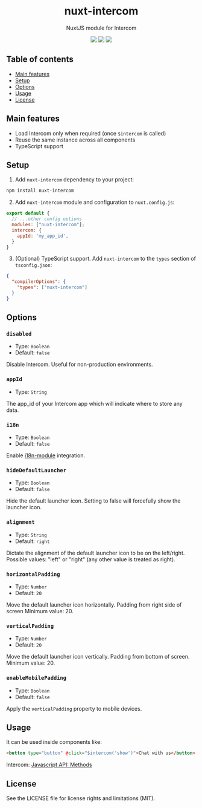 <h1 align="center">
  nuxt-intercom
</h1>
<p align="center">
  NuxtJS module for Intercom
</p>

<p align="center">
  <a href="https://www.npmjs.com/package/nuxt-intercom"><img src="https://img.shields.io/npm/v/nuxt-intercom?style=flat-square"></a> <a href="https://www.npmjs.com/package/nuxt-intercom"><img src="https://img.shields.io/npm/dt/nuxt-intercom?style=flat-square"></a> <a href="#"><img src="https://img.shields.io/github/license/dogchef-be/nuxt-intercom?style=flat-square"></a>
</p>

## Table of contents
- [Main features](#main-features)
- [Setup](#setup)
- [Options](#options)
- [Usage](#usage)
- [License](#license)

## Main features

- Load Intercom only when required (once `$intercom` is called)
- Reuse the same instance across all components
- TypeScript support

## Setup

1. Add `nuxt-intercom` dependency to your project:

```bash
npm install nuxt-intercom
```

2. Add `nuxt-intercom` module and configuration to `nuxt.config.js`:

```js
export default {
  // ...other config options
  modules: ["nuxt-intercom"];
  intercom: {
    appId: 'my_app_id',
  }
}
```

3. (Optional) TypeScript support. Add `nuxt-intercom` to the `types` section of `tsconfig.json`:

```json
{
  "compilerOptions": {
    "types": ["nuxt-intercom"]
  }
}
```

## Options

### `disabled`

- Type: `Boolean`
- Default: `false`

Disable Intercom. Useful for non-production environments.

### `appId`

- Type: `String`

The app_id of your Intercom app which will indicate where to store any data.

### `i18n`

- Type: `Boolean`
- Default: `false`

Enable [i18n-module](https://github.com/nuxt-community/i18n-module) integration.

### `hideDefaultLauncher`

- Type: `Boolean`
- Default: `false`

Hide the default launcher icon. Setting to false will forcefully show the launcher icon.

### `alignment`

- Type: `String`
- Default: `right`

Dictate the alignment of the default launcher icon to be on the left/right. Possible values: "left" or "right" (any other value is treated as right).

### `horizontalPadding`

- Type: `Number`
- Default: `20`

Move the default launcher icon horizontally. Padding from right side of screen Minimum value: 20.

### `verticalPadding`

- Type: `Number`
- Default: `20`

Move the default launcher icon vertically. Padding from bottom of screen. Minimum value: 20.

### `enableMobilePadding`

- Type: `Boolean`
- Default: `false`

Apply the `verticalPadding` property to mobile devices.

## Usage

It can be used inside components like:

```html
<button type="button" @click="$intercom('show')">Chat with us</button>
```

Intercom: [Javascript API: Methods](https://developers.intercom.com/installing-intercom/docs/intercom-javascript)

## License

See the LICENSE file for license rights and limitations (MIT).
